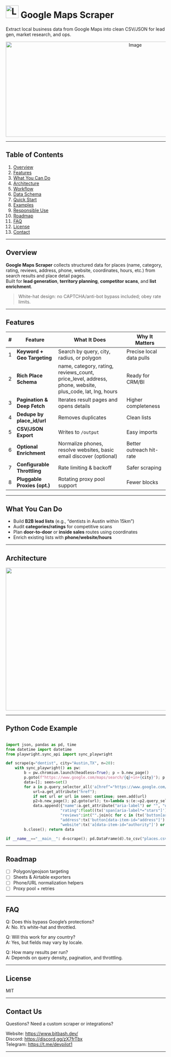 # <img src="https://github.com/user-attachments/assets/ac0839f0-da99-4f60-a1a3-3517c9cf70b1" alt="Logo" width="40" height="40" /> Google Maps Scraper

<p align="left">
Extract local business data from Google Maps into clean CSV/JSON for lead gen, market research, and ops.
</p>

<p align="center">
 <img width="800" height="300" alt="Image" src="https://github.com/user-attachments/assets/ebd5c2b9-170c-4e44-acf0-ff5789e4a3e1" />
</p>

---

## Table of Contents
1. [Overview](#overview)
2. [Features](#features)
3. [What You Can Do](#what-you-can-do)
4. [Architecture](#architecture)
5. [Workflow](#workflow)
6. [Data Schema](#data-schema)
7. [Quick Start](#quick-start)
8. [Examples](#examples)
9. [Responsible Use](#responsible-use)
10. [Roadmap](#roadmap)
11. [FAQ](#faq)
12. [License](#license)
13. [Contact](#contact)

---

## Overview
**Google Maps Scraper** collects structured data for places (name, category, rating, reviews, address, phone, website, coordinates, hours, etc.) from search results and place detail pages.  
Built for **lead generation**, **territory planning**, **competitor scans**, and **list enrichment**.

> White-hat design: no CAPTCHA/anti-bot bypass included; obey rate limits.

---

## Features

| # | Feature | What It Does | Why It Matters |
|---|---|---|---|
| 1 | **Keyword + Geo Targeting** | Search by query, city, radius, or polygon | Precise local data pulls |
| 2 | **Rich Place Schema** | name, category, rating, reviews_count, price_level, address, phone, website, plus_code, lat, lng, hours | Ready for CRM/BI |
| 3 | **Pagination & Deep Fetch** | Iterates result pages and opens details | Higher completeness |
| 4 | **Dedupe by place_id/url** | Removes duplicates | Clean lists |
| 5 | **CSV/JSON Export** | Writes to `/output` | Easy imports |
| 6 | **Optional Enrichment** | Normalize phones, resolve websites, basic email discover (optional) | Better outreach hit-rate |
| 7 | **Configurable Throttling** | Rate limiting & backoff | Safer scraping |
| 8 | **Pluggable Proxies (opt.)** | Rotating proxy pool support | Fewer blocks |

---

## What You Can Do
- Build **B2B lead lists** (e.g., “dentists in Austin within 15km”)
- Audit **categories/ratings** for competitive scans
- Plan **door-to-door** or **inside sales** routes using coordinates
- Enrich existing lists with **phone/website/hours**

---

## Architecture
<p align="center">
 <img width="1200" height="450" alt="Image" src="https://github.com/user-attachments/assets/a62aa1c0-1f3b-4ea4-a6f4-167fe61050cd" />
</p>

---

## Python Code Example

```python

import json, pandas as pd, time
from datetime import datetime
from playwright.sync_api import sync_playwright

def scrape(q="dentist", city="Austin,TX", n=20):
    with sync_playwright() as pw:
        b = pw.chromium.launch(headless=True); p = b.new_page()
        p.goto(f"https://www.google.com/maps/search/{q}+in+{city}"); p.wait_for_selector('[role="feed"]')
        data=[]; seen=set()
        for a in p.query_selector_all('a[href^="https://www.google.com/maps/place"]')[:n]:
            url=a.get_attribute("href"); 
            if not url or url in seen: continue; seen.add(url)
            p2=b.new_page(); p2.goto(url); tx=lambda s:(e:=p2.query_selector(s)) and e.inner_text().strip()
            data.append({"name":a.get_attribute("aria-label") or "", "url":url, "category":tx('[jslog*="breadcrumb"]') or "",
                        "rating":float((tx('span[aria-label*="stars"]') or "0").split()[0]), 
                        "reviews":int("".join(c for c in (tx('button[aria-label*="reviews"]')or"") if c.isdigit()) or 0),
                        "address":tx('button[data-item-id="address"]') or "", "phone":tx('button[data-item-id^="phone:tel:"]') or "",
                        "website":tx('a[data-item-id="authority"]') or "", "scraped_at":datetime.utcnow().isoformat()+"Z"}); p2.close(); time.sleep(.6)
        b.close(); return data

if __name__=="__main__": d=scrape(); pd.DataFrame(d).to_csv("places.csv",index=False); json.dump(d,open("places.json","w"),indent=2)

```

---

## Roadmap

- [ ]  Polygon/geojson targeting <br>
- [ ]  Sheets & Airtable exporters <br>
- [ ]  Phone/URL normalization helpers <br>
- [ ]  Proxy pool + retries <br>

---
## FAQ

Q: Does this bypass Google’s protections? <br>
A: No. It’s white-hat and throttled.

Q: Will this work for any country? <br>
A: Yes, but fields may vary by locale.

Q: How many results per run? <br>
A: Depends on query density, pagination, and throttling.

---
## License
 MIT 

---

## Contact Us

Questions? Need a custom scraper or integrations?

 Website:  https://www.bitbash.dev/ <br>
 Discord:  https://discord.gg/zX7frTbx  <br>
 Telegram: https://t.me/devpilot1  <br>

---






